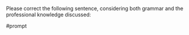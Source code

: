 Please correct the following sentence, considering both grammar and the professional knowledge discussed:

#prompt